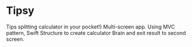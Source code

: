 # Tipsy
Tips splitting calculator in your pocket!)
Multi-screen app.
Using MVC pattern, Swift Structure to create calculator Brain and exit result to second screen.
